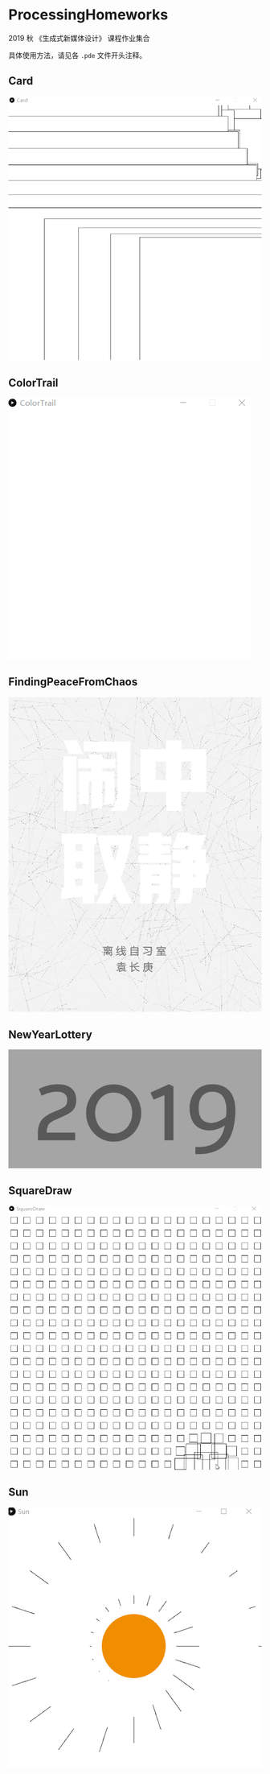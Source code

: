 # ProcessingHomeworks

2019 秋 《生成式新媒体设计》 课程作业集合

具体使用方法，请见各 `.pde` 文件开头注释。

## Card

![card](doc/images/card.gif)

## ColorTrail

![colortrail](doc/images/colortrail.gif)

## FindingPeaceFromChaos

![findingpeace](doc/images/findingpeace.gif)

## NewYearLottery

![newyearlottery](doc/images/newyearlottery.gif)

## SquareDraw

![squaredraw](doc/images/squaredraw.gif)

## Sun

![sun](doc/images/sun.gif)

